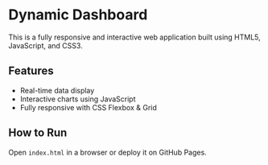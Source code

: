 # Dynamic Dashboard
This is a fully responsive and interactive web application built using HTML5, JavaScript, and CSS3.
## Features
- Real-time data display
- Interactive charts using JavaScript
- Fully responsive with CSS Flexbox & Grid
## How to Run
Open `index.html` in a browser or deploy it on GitHub Pages.
